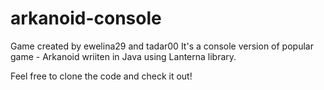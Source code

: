 # arkanoid-console

Game created by ewelina29 and tadar00
It's a console version of popular game - Arkanoid wriiten in Java using Lanterna library.

Feel free to clone the code and check it out!
